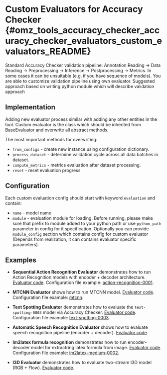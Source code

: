 # Custom Evaluators for Accuracy Checker {#omz_tools_accuracy_checker_accuracy_checker_evaluators_custom_evaluators_README}
Standard Accuracy Checker validation pipeline: Annotation Reading -> Data Reading -> Preprocessing -> Inference -> Postprocessing -> Metrics.
In some cases it can be unsuitable (e.g. if you have sequence of models). You are able to customize validation pipeline using own evaluator.
Suggested approach based on writing python module which will describe validation approach

## Implementation
Adding new evaluator process similar with adding any other entities in the tool.
Custom evaluator is the class which should be inherited from BaseEvaluator and overwrite all abstract methods.

The most important methods for overwriting:

* `from_configs` - create new instance using configuration dictionary.
* `process_dataset` - determine validation cycle across all data batches in dataset.
* `compute_metrics` - metrics evaluation after dataset processing.
* `reset` - reset evaluation progress

## Configuration
Each custom evaluation config should start with keyword `evaluation` and contain:
 * `name` - model name
 * `module` - evaluation module for loading.
Before running, please make sure that prefix to module added to your python path or use `python_path` parameter in config for it specification.
Optionally you can provide `module_config` section which contains config for custom evaluator (Depends from realization, it can contains evaluator specific parameters).

## Examples
* **Sequential Action Recognition Evaluator** demonstrates how to run Action Recognition models with encoder + decoder architecture.
  <a href="https://github.com/openvinotoolkit/open_model_zoo/blob/develop/tools/accuracy_checker/accuracy_checker/evaluators/custom_evaluators/sequential_action_recognition_evaluator.py">Evaluator code</a>.
  Configuration file example: <a href="https://github.com/openvinotoolkit/open_model_zoo/blob/develop/tools/accuracy_checker/configs/action-recognition-0001.yml">action-recognition-0001</a>.

* **MTCNN Evaluator** shows how to run MTCNN model.
  <a href="https://github.com/openvinotoolkit/open_model_zoo/blob/develop/tools/accuracy_checker/accuracy_checker/evaluators/custom_evaluators/mtcnn_evaluator.py">Evaluator code</a>.
  Configuration file example: <a href="https://github.com/openvinotoolkit/open_model_zoo/blob/develop/tools/accuracy_checker/configs/mtcnn.yml">mtcnn</a>.

* **Text Spotting Evaluator** demonstrates how to evaluate the `text-spotting-0003` model via Accuracy Checker.
  <a href="https://github.com/openvinotoolkit/open_model_zoo/blob/develop/tools/accuracy_checker/accuracy_checker/evaluators/custom_evaluators/text_spotting_evaluator.py">Evaluator code</a>.
  Configuration file example: <a href="https://github.com/openvinotoolkit/open_model_zoo/blob/develop/tools/accuracy_checker/configs/text-spotting-0003.yml">text-spotting-0003</a>.

* **Automatic Speech Recognition Evaluator** shows how to evaluate speech recognition pipeline (encoder + decoder).
  <a href="https://github.com/openvinotoolkit/open_model_zoo/blob/develop/tools/accuracy_checker/accuracy_checker/evaluators/custom_evaluators/asr_encoder_decoder_evaluator.py">Evaluator code</a>.

* **Im2latex formula recognition** demonstrates how to run encoder-decoder model for extractring latex formula from image.
  <a href="https://github.com/openvinotoolkit/open_model_zoo/blob/develop/tools/accuracy_checker/accuracy_checker/evaluators/custom_evaluators/im2latex_evaluator.py">Evaluator code</a>.
  Configuration file example: <a href="https://github.com/openvinotoolkit/open_model_zoo/blob/develop/tools/accuracy_checker/configs/im2latex-medium-0002.yml">im2latex-medium-0002</a>.

* **I3D Evaluator** demonstrates how to evaluate two-stream I3D model (RGB + Flow).
  <a href="https://github.com/openvinotoolkit/open_model_zoo/blob/develop/tools/accuracy_checker/accuracy_checker/evaluators/custom_evaluators/i3d_evaluator.py">Evaluator code</a>.
